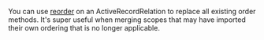 You can use [reorder][] on an ActiveRecordRelation to replace all existing order
methods. It's super useful when merging scopes that may have imported their own
ordering that is no longer applicable.

[reorder]: http://apidock.com/rails/ActiveRecord/QueryMethods/reorder
